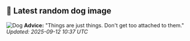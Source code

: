 ## 🐶 Latest random dog image
![Dog](https://images.dog.ceo/breeds/rajapalayam-indian/Rajapalayam-dog.jpg)
**Advice:** "Things are just things. Don't get too attached to them."
*Updated: 2025-09-12 10:37 UTC*
